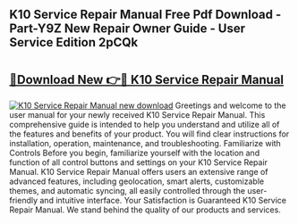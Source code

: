 ## K10 Service Repair Manual Free Pdf Download - Part-Y9Z New Repair Owner Guide - User Service Edition 2pCQk

# <h2><a href="http://bc55748.oget.top/?id=K10+Service+Repair+Manual">🔗Download New 👉🔴 K10 Service Repair Manual</a></h2>

[![K10 Service Repair Manual new download](https://i.imgur.com/5g1atiW.png)](http://bc55748.oget.top/?id=K10+Service+Repair+Manual)
Greetings and welcome to the user manual for your newly received K10 Service Repair Manual. This comprehensive guide is intended to help you understand and utilize all of the features and benefits of your product. You will find clear instructions for installation, operation, maintenance, and troubleshooting. Familiarize with Controls Before you begin, familiarize yourself with the location and function of all control buttons and settings on your K10 Service Repair Manual. K10 Service Repair Manual offers users an extensive range of advanced features, including geolocation, smart alerts, customizable themes, and automatic syncing, all easily controlled through the user-friendly and intuitive interface. Your Satisfaction is Guaranteed K10 Service Repair Manual. We stand behind the quality of our products and services.
